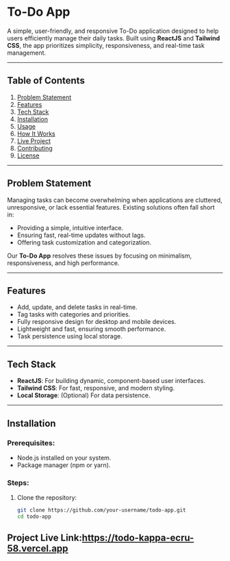 # **To-Do App**

A simple, user-friendly, and responsive To-Do application designed to help users efficiently manage their daily tasks. Built using **ReactJS** and **Tailwind CSS**, the app prioritizes simplicity, responsiveness, and real-time task management.

---

## **Table of Contents**
1. [Problem Statement](#problem-statement)  
2. [Features](#features)  
3. [Tech Stack](#tech-stack)  
4. [Installation](#installation)  
5. [Usage](#usage)  
6. [How It Works](#how-it-works)  
7. [Live Project](#live-project)  
8. [Contributing](#contributing)  
9. [License](#license)

---

## **Problem Statement**

Managing tasks can become overwhelming when applications are cluttered, unresponsive, or lack essential features. Existing solutions often fall short in:
- Providing a simple, intuitive interface.
- Ensuring fast, real-time updates without lags.
- Offering task customization and categorization.

Our **To-Do App** resolves these issues by focusing on minimalism, responsiveness, and high performance.

---

## **Features**
- Add, update, and delete tasks in real-time.
- Tag tasks with categories and priorities.
- Fully responsive design for desktop and mobile devices.
- Lightweight and fast, ensuring smooth performance.
- Task persistence using local storage.

---

## **Tech Stack**
- **ReactJS**: For building dynamic, component-based user interfaces.
- **Tailwind CSS**: For fast, responsive, and modern styling.
- **Local Storage**: (Optional) For data persistence.

---

## **Installation**

### Prerequisites:
- Node.js installed on your system.
- Package manager (npm or yarn).

### Steps:
1. Clone the repository:
   ```bash
   git clone https://github.com/your-username/todo-app.git
   cd todo-app

## Project Live Link:https://todo-kappa-ecru-58.vercel.app
